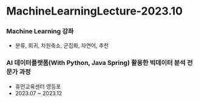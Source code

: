 # MachineLearningLecture-2023.10

### Machine Learning 강좌
- 분류, 회귀, 차원축소, 군집화, 자연어, 추천


### AI 데이터플랫폼(With Python, Java Spring) 활용한 빅데이터 분석 전문가 과정
- 휴먼교육센터 영등포
- 2023.07 ~ 2023.12
